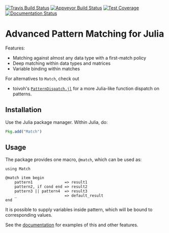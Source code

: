 [![Travis Build Status](https://travis-ci.org/kmsquire/Match.jl.svg?branch=master)](https://travis-ci.org/kmsquire/Match.jl)
[![Appveyor Build Status](https://ci.appveyor.com/api/projects/status/2p04pa4wkume806f?svg=true)](https://ci.appveyor.com/project/kmsquire/match-jl)
[![Test Coverage](https://codecov.io/github/kmsquire/Match.jl/coverage.svg?branch=master)](https://codecov.io/github/kmsquire/Match.jl?branch=master)
[![Documentation Status](https://img.shields.io/badge/docs-latest-blue.svg)](https://kmsquire.github.io/Match.jl/latest)

# Advanced Pattern Matching for Julia

Features:

* Matching against almost any data type with a first-match policy
* Deep matching within data types and matrices
* Variable binding within matches

For alternatives to `Match`, check out

* toivoh's [`PatternDispatch.jl`](https://github.com/toivoh/PatternDispatch.jl) for a more Julia-like function dispatch on patterns.


## Installation
Use the Julia package manager.  Within Julia, do:
```julia
Pkg.add("Match")
```

## Usage

The package provides one macro, `@match`, which can be used as:

    using Match

    @match item begin
        pattern1              => result1
        pattern2, if cond end => result2
        pattern3 || pattern4  => result3
        _                     => default_result
    end

It is possible to supply variables inside pattern, which will be bound
to corresponding values. 

See the [documentation](http://kmsquire.github.io/Match.jl/latest/)
for examples of this and other features.

